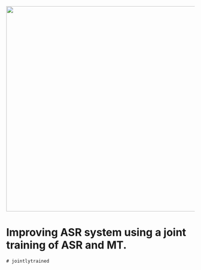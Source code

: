 <div align="left"><img src="doc/image/espnet_logo1.png" width="550"/></div>

# Improving ASR system using a joint training of ASR and MT.

```
# jointlytrained
